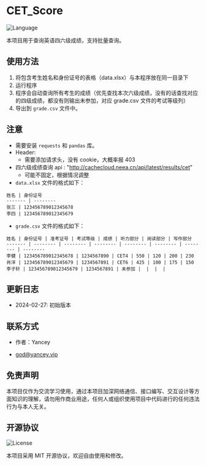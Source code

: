 # CET_Score
![Language](https://img.shields.io/badge/language-python-brightgreen)  

本项目用于查询英语四六级成绩，支持批量查询。



## 使用方法

1. 将包含考生姓名和身份证号的表格（data.xlsx）与本程序放在同一目录下
2. 运行程序
3. 程序会自动查询所有考生的成绩（优先查找本次六级成绩，没有的话查找对应的四级成绩，都没有则输出未参加，对应 grade.csv 文件的考试等级列）
4. 导出到 `grade.csv` 文件中。

## 注意

- 需要安装 `requests` 和 `pandas` 库。
- Header: 
  - 需要添加请求头，没有 cookie，大概率报 403
- 四六级成绩查询 api : "http://cachecloud.neea.cn/api/latest/results/cet"
  - 可能不固定，根据情况调整
- `data.xlsx` 文件的格式如下：

```
姓名 | 身份证号
------- | --------
张三 | 123456789012345678
李四 | 123456789012345679
```

- `grade.csv` 文件的格式如下：

```
姓名 | 身份证号 | 准考证号 | 考试等级 | 成绩 | 听力部分 | 阅读部分 | 写作部分
------- | -------- | -------- | -------- | -------- | -------- | -------- | --------
李健 | 123456789012345678 | 1234567890 | CET4 | 550 | 120 | 200 | 230
肖洋 | 123456789012345679 | 1234567891 | CET6 | 425 | 100 | 175 | 150
李子轩 | 123456789012345679 | 1234567891 | 未参加 |  |  |  | 
```

## 更新日志

- 2024-02-27: 初始版本

## 联系方式

- 作者：Yancey

- god@yancey.vip

  

## 免责声明

本项目仅作为交流学习使用，通过本项目加深网络通信、接口编写、交互设计等方面知识的理解，请勿用作商业用途，任何人或组织使用项目中代码进行的任何违法行为与本人无关。

## 开源协议

![License](https://img.shields.io/badge/license-MIT-yellow) 

本项目采用 MIT 开源协议，欢迎自由使用和修改。
